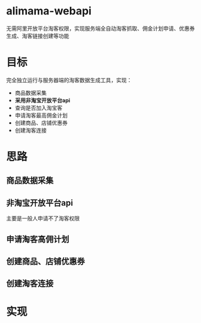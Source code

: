 # alimama-webapi
无需阿里开放平台淘客权限，实现服务端全自动淘客抓取、佣金计划申请、优惠券生成、淘客链接创建等功能

# 目标

完全独立运行与服务器端的淘客数据生成工具，实现：

- 商品数据采集
- <b>采用非淘宝开放平台api</b>
- 查询是否加入淘宝客
- 申请淘客最高佣金计划
- 创建商品、店铺优惠券
- 创建淘客连接

# 思路

## 商品数据采集

## 非淘宝开放平台api
主要是一般人申请不了淘客权限

## 申请淘客高佣计划

## 创建商品、店铺优惠券

## 创建淘客连接


# 实现

